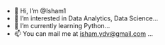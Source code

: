 - 👋 Hi, I’m @Isham1
- 👀 I’m interested in Data Analytics, Data Science...
- 🌱 I’m currently learning Python...
- 📫 You can mail me at isham.ydv@gmail.com ...

<!---
Isham1/Isham1 is a ✨ special ✨ repository because its `README.md` (this file) appears on your GitHub profile.
You can click the Preview link to take a look at your changes.
--->
